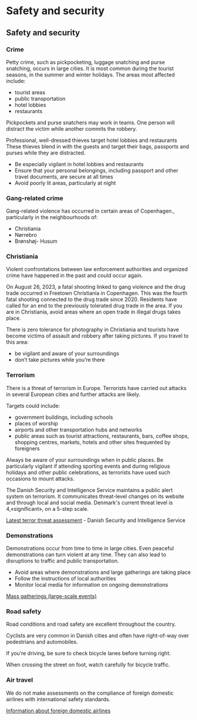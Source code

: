 # Safety and security

## Safety and security

### Crime

Petty crime, such as pickpocketing, luggage snatching and purse snatching, occurs in large cities. It is most common during the tourist seasons, in the summer and winter holidays. The areas most affected include:

* tourist areas
* public transportation
* hotel lobbies
* restaurants

Pickpockets and purse snatchers may work in teams. One person will distract the victim while another commits the robbery.

Professional, well-dressed thieves target hotel lobbies and restaurants These thieves blend in with the guests and target their bags, passports and purses while they are distracted.

* Be especially vigilant in hotel lobbies and restaurants
* Ensure that your personal belongings, including passport and other travel documents, are secure at all times
* Avoid poorly lit areas, particularly at night

### Gang-related crime

Gang-related violence has occurred in certain areas of Copenhagen., particularly in the neighbourhoods of:

* Christiania
* Nørrebro
* Brønshøj- Husum

### Christiania

Violent confrontations between law enforcement authorities and organized crime have happened in the past and could occur again.

On August 26, 2023, a fatal shooting linked to gang violence and the drug trade occurred in Freetown Christiania in Copenhagen. This was the fourth fatal shooting connected to the drug trade since 2020. Residents have called for an end to the previously tolerated drug trade in the area. If you are in Christiania, avoid areas where an open trade in illegal drugs takes place.

There is zero tolerance for photography in Christiania and tourists have become victims of assault and robbery after taking pictures. If you travel to this area:

* be vigilant and aware of your surroundings
* don’t take pictures while you’re there

### Terrorism

There is a threat of terrorism in Europe. Terrorists have carried out attacks in several European cities and further attacks are likely.

Targets could include:

* government buildings, including schools
* places of worship
* airports and other transportation hubs and networks
* public areas such as tourist attractions, restaurants, bars, coffee shops, shopping centres, markets, hotels and other sites frequented by foreigners

Always be aware of your surroundings when in public places. Be particularly vigilant if attending sporting events and during religious holidays and other public celebrations, as terrorists have used such occasions to mount attacks.

The Danish Security and Intelligence Service maintains a public alert system on terrorism. It communicates threat-level changes on its website and through local and social media. Denmark's current threat level is 4,«significant», on a 5-step scale.

[Latest terror threat assessment](https://pet.dk/en/threats-to-denmark/terrorism-and-extremism) - Danish Security and Intelligence Service

### Demonstrations

Demonstrations occur from time to time in large cities. Even peaceful demonstrations can turn violent at any time. They can also lead to disruptions to traffic and public transportation.

* Avoid areas where demonstrations and large gatherings are taking place
* Follow the instructions of local authorities
* Monitor local media for information on ongoing demonstrations

[Mass gatherings (large-scale events)](https://travel.gc.ca/travelling/health-safety/mass-gatherings)

### Road safety

Road conditions and road safety are excellent throughout the country.

Cyclists are very common in Danish cities and often have right-of-way over pedestrians and automobiles.

If you’re driving, be sure to check bicycle lanes before turning right.

When crossing the street on foot, watch carefully for bicycle traffic.

### Air travel

We do not make assessments on the compliance of foreign domestic airlines with international safety standards.

[Information about foreign domestic airlines](https://travel.gc.ca/air/in-flight-safety#other)